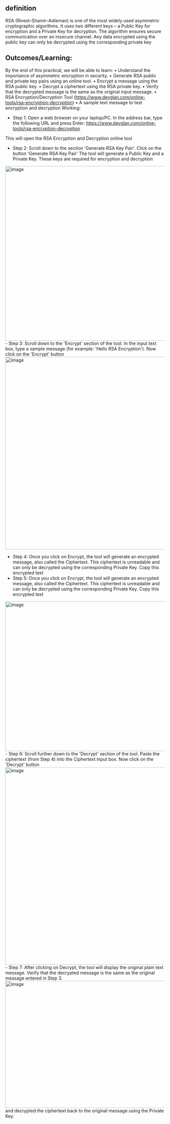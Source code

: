 ## definition
RSA (Rivest–Shamir–Adleman) is one of the most widely used asymmetric cryptographic algorithms. It uses two different keys – a Public Key for encryption and a Private Key for decryption. The algorithm ensures secure communication over an insecure channel. Any data encrypted using the public key can only be decrypted using the corresponding private key

## Outcomes/Learning:
By the end of this practical, we will be able to learn:
•	Understand the importance of asymmetric encryption in security.
•	Generate RSA public and private key pairs using an online tool.
•	Encrypt a message using the RSA public key.
•	Decrypt a ciphertext using the RSA private key.
•	Verify that the decrypted message is the same as the original input message.
•	RSA Encryption/Decryption Tool (https://www.devglan.com/online-tools/rsa-encryption-decryption)
•	A sample text message to test encryption and decryption
Working:
- Step 1: Open a web browser on your laptop/PC. In the address bar, type the following URL and press Enter:
https://www.devglan.com/online-tools/rsa-encryption-decryption

This will open the RSA Encryption and Decryption online tool
- Step 2: Scroll down to the section 'Generate RSA Key Pair'.
  Click on the button 'Generate RSA Key Pair'
The tool will generate a Public Key and a Private Key.
  These keys are required for encryption and decryption
<img width="648" height="552" alt="image" src="https://github.com/user-attachments/assets/a1f3b6a6-1923-4784-8717-9adb166b4ed1"/>
- Step 3: Scroll down to the 'Encrypt' section of the tool.
 In the input text box, type a sample message (for example: 'Hello RSA Encryption').
 Now click on the 'Encrypt' button
<img width="576" height="609" alt="image" src="https://github.com/user-attachments/assets/49f6025f-22fb-42ce-b685-af8c6064fc3e"/>

- Step 4: Once you click on Encrypt, the tool will generate an encrypted message, also called the Ciphertext.
 This ciphertext is unreadable and can only be decrypted using the corresponding Private Key.
 Copy this encrypted text
- Step 5: Once you click on Encrypt, the tool will generate an encrypted message, also called the Ciphertext.
 This ciphertext is unreadable and can only be decrypted using the corresponding Private Key.
 Copy this encrypted text
<img width="646" height="473" alt="image" src="https://github.com/user-attachments/assets/496bd9a5-8985-4710-987e-0b74732a7f4e"/>
- Step 6: Scroll further down to the 'Decrypt' section of the tool.
 Paste the ciphertext (from Step 4) into the Ciphertext input  box.
 Now click on the 'Decrypt' button
<img width="576" height="624" alt="image" src="https://github.com/user-attachments/assets/ebe8d3ed-19c8-4b30-bc5f-ca2f68c33264"/>
- Step 7: After clicking on Decrypt, the tool will display the original plain text message.
 Verify that the decrypted message is the same as the original message entered in Step 3.
<img width="670" height="402" alt="image" src="https://github.com/user-attachments/assets/c56320c0-b1a1-431f-ae99-cfe26bde7fe8"/>
and decrypted the ciphertext back to the original message using the Private Key.
